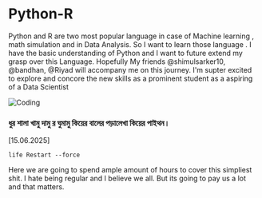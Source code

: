 # Python-R
<!-- ![Python-R](./pythonR.png) -->
Python and R are two most popular language in case of Machine learning , math simulation and in Data Analysis. So I want to learn those language . I have the basic understanding of Python and I want to future extend my grasp over this Language. Hopefully My friends @shimulsarker10, @bandhan, @Riyad will accompany me on this journey. I'm supter excited to explore and concore the new skills as a prominent student as a aspiring of a Data Scientist

![Coding](https://media0.giphy.com/media/v1.Y2lkPTc5MGI3NjExd2txYndpcmkwdndxbTdrcXk3ajV0azBydHN0Yml2Z25qdGczZzk3YyZlcD12MV9pbnRlcm5hbF9naWZfYnlfaWQmY3Q9Zw/S9d8XB557e8phGLBVS/giphy.gif)
### ধুর শালা খামু দামু র ঘুমামু কিয়ের বালের পড়ালেখা কিয়ের পাইথন। ### 
[15.06.2025]
```
life Restart --force
```
Here we are going to spend ample amount of hours to cover this simpliest shit. I hate being regular and I believe we all. But its going to pay us a lot and that matters. 
